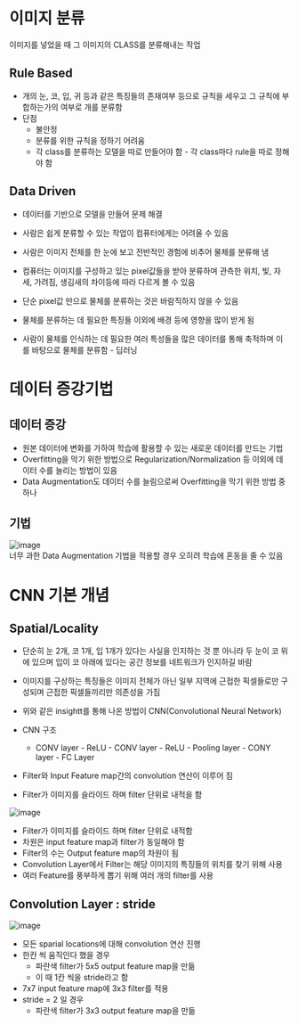 # 이미지 분류
이미지를 넣었을 때 그 이미지의 CLASS를 분류해내는 작업

## Rule Based
- 개의 눈, 코, 입, 귀 등과 같은 특징들의 존재여부 등으로 규칙을 세우고 그 규칙에 부합하는가의 여부로 개를 분류함
- 단점
  - 불안정
  - 분류를 위한 규칙을 정하기 어려움
  - 각 class를 분류하는 모델을 따로 만들어야 함 - 각 class마다 rule을 따로 정해야 함
    
## Data Driven
- 데이터를 기반으로 모델을 만들어 문제 해결

- 사람은 쉽게 분류할 수 있는 작업이 컴퓨터에게는 어려울 수 있음
- 사람은 이미지 전체를 한 눈에 보고 전반적인 경험에 비추어 물체를 분류해 냄
- 컴퓨터는 이미지를 구성하고 있는 pixel값들을 받아 분류하며 관측한 위치, 빛, 자세, 가려짐, 생김새의 차이등에 따라 다르게 볼 수 있음

- 단순 pixel값 만으로 물체를 분류하는 것은 바람직하지 않을 수 있음
- 물체를 분류하는 데 필요한 특징들 이외에 배경 등에 영향을 많이 받게 됨
- 사람이 물체를 인식하는 데 필요한 여러 특성들을 많은 데이터를 통해 축적하며 이를 바탕으로 물체를 분류함 - 딥러닝

# 데이터 증강기법
## 데이터 증강
- 원본 데이터에 변화를 가하여 학습에 활용할 수 있는 새로운 데이터를 만드는 기법
- Overfitting을 막기 위한 방법으로 Regularization/Normalization 등 이외에 데이터 수를 늘리는 방법이 있음
- Data Augmentation도 데이터 수를 늘림으로써 Overfitting을 막기 위한 방법 중 하나

## 기법
![image](https://github.com/user-attachments/assets/06589cb6-35ff-4c1d-91d9-d8d74afd771a)  
너무 과한 Data Augmentation 기법을 적용할 경우 오히려 학습에 혼동을 줄 수 있음

# CNN 기본 개념
## Spatial/Locality
- 단순히 눈 2개, 코 1개, 입 1개가 있다는 사실을 인지하는 것 뿐 아니라 두 눈이 코 위에 있으며 입이 코 아래에 있다는 공간 정보를 네트워크가 인지하길 바람
- 이미지를 구상하는 특징들은 이미지 전체가 아닌 일부 지역에 근접한 픽셀들로만 구성되며 근접한 픽셀들끼리만 의존성을 가짐
- 위와 같은 insightt를 통해 나온 방법이 CNN(Convolutional Neural Network)
- CNN 구조
  - CONV layer - ReLU - CONV layer - ReLU - Pooling layer - CONY layer - FC Layer
 
- Filter와 Input Feature map간의 convolution 연산이 이루어 짐
- Filter가 이미지를 슬라이드 하며 filter 단위로 내적을 함  

![image](https://github.com/user-attachments/assets/9b03d92f-14e3-49f6-92de-a7830559a505)
- Filter가 이미지를 슬라이드 하며 filter 단위로 내적함
- 차원은 input feature map과 filter가 동일해야 함
- Filter의 수는 Output feature map의 차원이 됨
- Convolution Layer에서 Filter는 해당 이미지의 특징들의 위치를 찾기 위해 사용
- 여러 Feature를 풍부하게 뽑기 위해 여러 개의 filter를 사용  

## Convolution Layer : stride
![image](https://github.com/user-attachments/assets/ba0b0b0e-6152-45cd-b019-a484f57d77f1)
- 모든 sparial locations에 대해 convolution 연산 진행
- 한칸 씩 움직인다 했을 경우
  - 파란색 filter가 5x5 output feature map을 만듦
  - 이 때 1칸 씩을 stride라고 함
- 7x7 input feature map에 3x3 filter를 적용
- stride = 2 일 경우
  - 파란색 filter가 3x3 output feature map을 만듦
